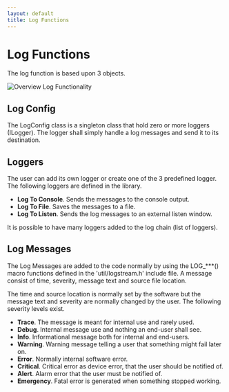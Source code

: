 ```yaml
---
layout: default
title: Log Functions
---
```

# Log Functions 
The log function is based upon 3 objects.

![Overview Log Functionality](/assets/img/log.png)

## Log Config
The LogConfig class is a singleton class that hold zero or more loggers (ILogger). 
The logger shall simply handle a log messages and send it to its destination.

## Loggers
The user can add its own logger or create one of the 3 predefined logger. The following loggers
are defined in the library.

- **Log To Console**. Sends the messages to the console output.
- **Log To File**. Saves the messages to a file.
- **Log To Listen**. Sends the log messages to an external listen window.

It is possible to have many loggers added to the log chain (list of loggers).

## Log Messages
The Log Messages are added to the code normally by using the LOG_***() macro functions defined in the 
'util/logstream.h' include file. A message consist of time, severity, message text and source file location.

The time and source location is normally set by the software but the message text and severity are normally changed
by the user. The following severity levels exist.

- **Trace**. The message is meant for internal use and rarely used.
- **Debug**. Internal message use and nothing an end-user shall see.
- **Info**. Informational message both for internal and end-users.
- **Warning**. Warning message telling a user that something might fail later on.
- **Error**. Normally internal software error.
- **Critical**. Critical error as device error, that the user should be notified of.
- **Alert**. Alarm error that the user must be notified of.
- **Emergency**. Fatal error is generated when something stopped working.